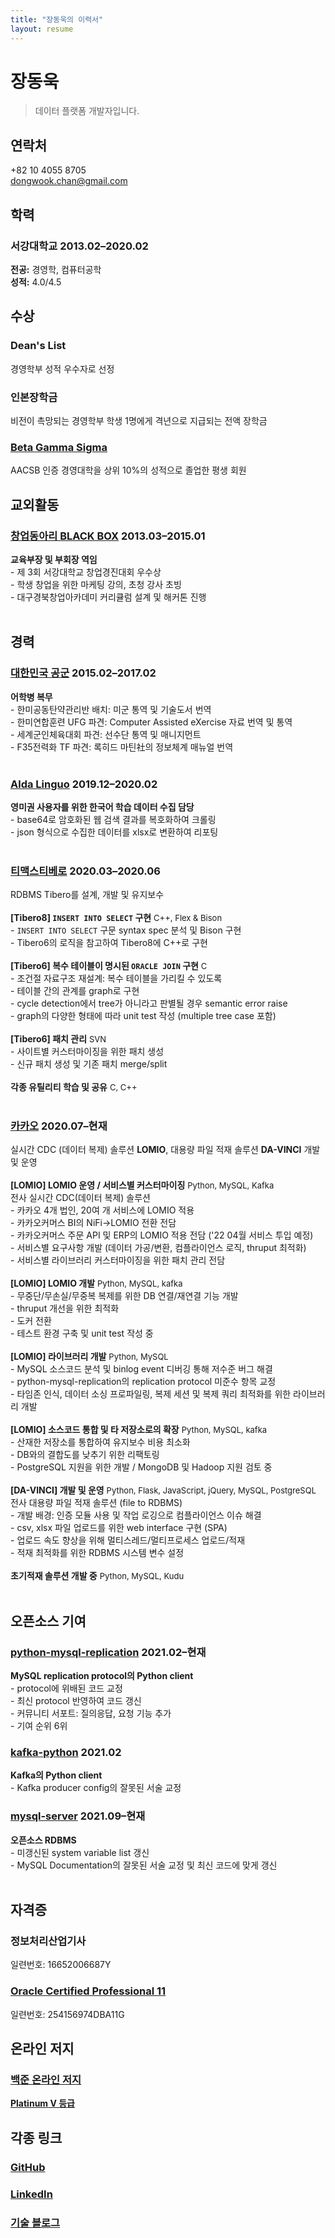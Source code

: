 ```yaml
---
title: "장동욱의 이력서"
layout: resume
---
```


# 장동욱

> 데이터 플랫폼 개발자입니다.

## 연락처
+82 10 4055 8705  
dongwook.chan@gmail.com

## 학력

### **서강대학교** <span>2013.02&ndash;2020.02</span>

**전공:** 경영학, 컴퓨터공학  
**성적:** 4.0/4.5  

## 수상

### **Dean's List**
경영학부 성적 우수자로 선정

### **인본장학금**
비전이 촉망되는 경영학부 학생 1명에게 격년으로 지급되는 전액 장학금

### **[Beta Gamma Sigma](https://www.betagammasigma.org/about/what-is-bgs)**
AACSB 인증 경영대학을 상위 10%의 성적으로 졸업한 평생 회원

## 교외활동

### **[창업동아리 BLACK BOX](https://www.facebook.com/iblackbox/)** <span>2013.03&ndash;2015.01</span>
**교육부장 및 부회장 역임**    
    - 제 3회 서강대학교 창업경진대회 우수상  
    - 학생 창업을 위한 마케팅 강의, 초청 강사 초빙  
    - 대구경북창업아카데미 커리큘럼 설계 및 해커톤 진행  
<br>
## 경력
### **[대한민국 공군](https://rokaf.airforce.mil.kr/airforce/398/subview.do)** <span>2015.02&ndash;2017.02</span>  
**어학병 복무**  
    - 한미공동탄약관리반 배치: 미군 통역 및 기술도서 번역  
    - 한미연합훈련 UFG 파견: Computer Assisted eXercise 자료 번역 및 통역  
    - 세계군인체육대회 파견: 선수단 통역 및 매니지먼트  
    - F35전력화 TF 파견: 록히드 마틴社의 정보체계 매뉴얼 번역  
<br>
### **[Alda Linguo](https://www.crunchbase.com/organization/aldalinguo)** <span>2019.12&ndash;2020.02</span>
**영미권 사용자를 위한 한국어 학습 데이터 수집 담당**  
    - base64로 암호화된 웹 검색 결과를 복호화하여 크롤링  
    - json 형식으로 수집한 데이터를 xlsx로 변환하여 리포팅  
<br>
### **[티맥스티베로](https://www.tmaxdata.com/product/productView.do?prod_cd=tibero&detail_gubun=prod_main)** <span>2020.03&ndash;2020.06</span>
RDBMS Tibero를 설계, 개발 및 유지보수    
<br>
**[Tibero8] `INSERT INTO SELECT` 구현** <font size="2">C++, Flex & Bison</font>  
    - `INSERT INTO SELECT` 구문 syntax spec 분석 및 Bison 구현  
    - Tibero6의 로직을 참고하여 Tibero8에 C++로 구현  
<br>
**[Tibero6] 복수 테이블이 명시된 `ORACLE JOIN` 구현** <font size="2">C</font>  
    - 조건절 자료구조 재설계: 복수 테이블을 가리킬 수 있도록  
    - 테이블 간의 관계를 graph로 구현  
    - cycle detection에서 tree가 아니라고 판별될 경우 semantic error raise  
    - graph의 다양한 형태에 따라 unit test 작성 (multiple tree case 포함)  
<br>
**[Tibero6] 패치 관리** <font size="2">SVN</font>  
    - 사이트별 커스터마이징을 위한 패치 생성  
    - 신규 패치 생성 및 기존 패치 merge/split  
<br>
**각종 유틸리티 학습 및 공유** <font size="2">C, C++</font>  
<br>
### **[카카오](https://www.kakaocorp.com/page/)** <span>2020.07&ndash;현재</span>
실시간 CDC (데이터 복제) 솔루션 **LOMIO**, 대용량 파일 적재 솔루션 **DA-VINCI** 개발 및 운영   
<br>
**[LOMIO] LOMIO 운영 / 서비스별 커스터마이징** <font size="2">Python, MySQL, Kafka</font>  
전사 실시간 CDC(데이터 복제) 솔루션  
    - 카카오 4개 법인, 20여 개 서비스에 LOMIO 적용  
    - 카카오커머스 BI의 NiFi->LOMIO 전환 전담  
    - 카카오커머스 주문 API 및 ERP의 LOMIO 적용 전담 ('22 04월 서비스 투입 예정)  
    - 서비스별 요구사항 개발 (데이터 가공/변환, 컴플라이언스 로직, thruput 최적화)  
    - 서비스별 라이브러리 커스터마이징을 위한 패치 관리 전담  
<br>
**[LOMIO] LOMIO 개발** <font size="2">Python, MySQL, kafka</font>  
    - 무중단/무손실/무중복 복제를 위한 DB 연결/재연결 기능 개발  
    - thruput 개선을 위한 최적화  
    - 도커 전환  
    - 테스트 환경 구축 및 unit test 작성 중  
<br>
**[LOMIO] 라이브러리 개발** <font size="2">Python, MySQL</font>  
    - MySQL 소스코드 분석 및 binlog event 디버깅 통해 저수준 버그 해결  
    - python-mysql-replication의 replication protocol 미준수 항목 교정  
    - 타임존 인식, 데이터 소싱 프로파일링, 복제 세션 및 복제 쿼리 최적화를 위한 라이브러리 개발  
<br>
**[LOMIO] 소스코드 통합 및 타 저장소로의 확장** <font size="2">Python, MySQL, kafka</font>  
    - 산재한 저장소를 통합하여 유지보수 비용 최소화  
    - DB와의 결합도를 낮추기 위한 리팩토링  
    - PostgreSQL 지원을 위한 개발 / MongoDB 및 Hadoop 지원 검토 중  
<br>
**[DA-VINCI] 개발 및 운영** <font size="2">Python, Flask, JavaScript, jQuery, MySQL, PostgreSQL</font>  
전사 대용량 파일 적재 솔루션 (file to RDBMS)  
    - 개발 배경: 인증 모듈 사용 및 작업 로깅으로 컴플라이언스 이슈 해결  
    - csv, xlsx 파일 업로드를 위한 web interface 구현 (SPA)  
    - 업로드 속도 향상을 위해 멀티스레드/멀티프로세스 업로드/적재  
    - 적재 최적화를 위한 RDBMS 시스템 변수 설정  
<br>
**초기적재 솔루션 개발 중** <font size="2">Python, MySQL, Kudu</font>  
<br>
## 오픈소스 기여

### **[python-mysql-replication](https://github.com/noplay/python-mysql-replication)** <span>2021.02&ndash;현재</span>
**MySQL replication protocol의 Python client**  
    - protocol에 위배된 코드 교정  
    - 최신 protocol 반영하여 코드 갱신  
    - 커뮤니티 서포트: 질의응답, 요청 기능 추가  
    - 기여 순위 6위  

### **[kafka-python](https://github.com/dpkp/kafka-python)** <span>2021.02</span>
**Kafka의 Python client**  
    - Kafka producer config의 잘못된 서술 교정  

### **[mysql-server](https://github.com/mysql/mysql-server)** <span>2021.09&ndash;현재</span>
**오픈소스 RDBMS**  
    - 미갱신된 system variable list 갱신  
    - MySQL Documentation의 잘못된 서술 교정 및 최신 코드에 맞게 갱신  
<br>
## 자격증
### **정보처리산업기사**
일련번호: 16652006687Y
<br>
### **[Oracle Certified Professional 11](https://www.credly.com/badges/498fcbba-977d-4edb-a75f-8cf89feac25f/linked_in_profile)**
일련번호: 254156974DBA11G
<br>
## 온라인 저지
### **[백준 온라인 저지](https://www.acmicpc.net/)**
**[Platinum V 등급](https://solved.ac/profile/dongwook)**
<br>
## 각종 링크
### **[GitHub](https://github.com/dongwook-chan)**
### **[LinkedIn](https://www.linkedin.com/in/dongwook-chang-3ab763147/)**
### **[기술 블로그](https://dongwook-chan.github.io/)**
